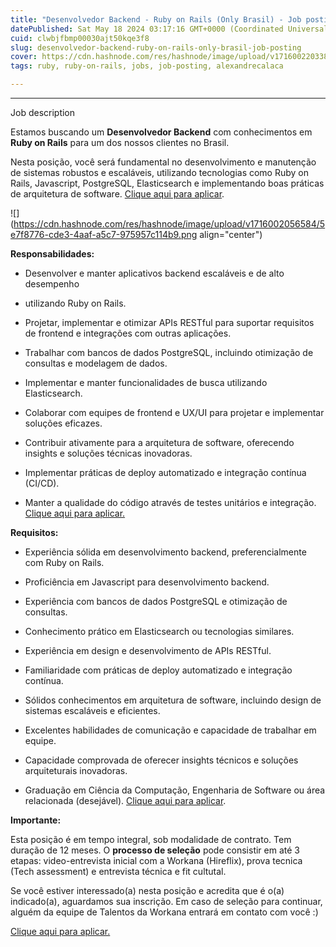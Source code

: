 ```yaml
---
title: "Desenvolvedor Backend - Ruby on Rails (Only Brasil) - Job posting"
datePublished: Sat May 18 2024 03:17:16 GMT+0000 (Coordinated Universal Time)
cuid: clwbjfbmp00030ajt50kqe3f8
slug: desenvolvedor-backend-ruby-on-rails-only-brasil-job-posting
cover: https://cdn.hashnode.com/res/hashnode/image/upload/v1716002203388/e483b310-3a7c-4481-b681-2b1324041816.png
tags: ruby, ruby-on-rails, jobs, job-posting, alexandrecalaca

---
```


---

Job description

Estamos buscando um **Desenvolvedor Backend** com conhecimentos em **Ruby on Rails** para um dos nossos clientes no Brasil.

Nesta posição, você será fundamental no desenvolvimento e manutenção de sistemas robustos e escaláveis, utilizando tecnologias como Ruby on Rails, Javascript, PostgreSQL, Elasticsearch e implementando boas práticas de arquitetura de software. [Clique aqui para aplicar](https://www.workana.com/talent/job-positions/11ef12d4-9e92-be3b-b048-42010af0001b).

![](https://cdn.hashnode.com/res/hashnode/image/upload/v1716002056584/5e7f8776-cde3-4aaf-a5c7-975957c114b9.png align="center")

**Responsabilidades:**

* Desenvolver e manter aplicativos backend escaláveis e de alto desempenho
    
* utilizando Ruby on Rails.
    
* Projetar, implementar e otimizar APIs RESTful para suportar requisitos de frontend e integrações com outras aplicações.
    
* Trabalhar com bancos de dados PostgreSQL, incluindo otimização de consultas e modelagem de dados.
    
* Implementar e manter funcionalidades de busca utilizando Elasticsearch.
    
* Colaborar com equipes de frontend e UX/UI para projetar e implementar soluções eficazes.
    
* Contribuir ativamente para a arquitetura de software, oferecendo insights e soluções técnicas inovadoras.
    
* Implementar práticas de deploy automatizado e integração contínua (CI/CD).
    
* Manter a qualidade do código através de testes unitários e integração. [Clique aqui para aplicar.](https://www.workana.com/talent/job-positions/11ef12d4-9e92-be3b-b048-42010af0001b)
    

**Requisitos:**

* Experiência sólida em desenvolvimento backend, preferencialmente com Ruby on Rails.
    
* Proficiência em Javascript para desenvolvimento backend.
    
* Experiência com bancos de dados PostgreSQL e otimização de consultas.
    
* Conhecimento prático em Elasticsearch ou tecnologias similares.
    
* Experiência em design e desenvolvimento de APIs RESTful.
    
* Familiaridade com práticas de deploy automatizado e integração contínua.
    
* Sólidos conhecimentos em arquitetura de software, incluindo design de sistemas escaláveis e eficientes.
    
* Excelentes habilidades de comunicação e capacidade de trabalhar em equipe.
    
* Capacidade comprovada de oferecer insights técnicos e soluções arquiteturais inovadoras.
    
* Graduação em Ciência da Computação, Engenharia de Software ou área relacionada (desejável). [Clique aqui para aplicar](https://www.workana.com/talent/job-positions/11ef12d4-9e92-be3b-b048-42010af0001b).
    

**Importante:**

Esta posição é em tempo integral, sob modalidade de contrato. Tem duração de 12 meses. O **processo de seleção** pode consistir em até 3 etapas: video-entrevista inicial com a Workana (Hireflix), prova tecnica (Tech assessment) e entrevista técnica e fit cultutal.

Se você estiver interessado(a) nesta posição e acredita que é o(a) indicado(a), aguardamos sua inscrição. Em caso de seleção para continuar, alguém da equipe de Talentos da Workana entrará em contato com você :)

[Clique aqui para aplicar.](https://www.workana.com/talent/job-positions/11ef12d4-9e92-be3b-b048-42010af0001b)